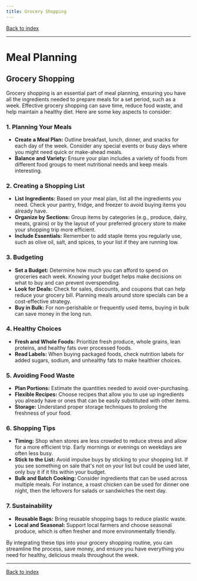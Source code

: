 ```yaml
---
title: Grocery Shopping
---
```


[Back to index](index.html)

---
# Meal Planning
## Grocery Shopping

Grocery shopping is an essential part of meal planning, ensuring you have all the ingredients needed to prepare meals for a set period, such as a week. Effective grocery shopping can save time, reduce food waste, and help maintain a healthy diet. Here are some key aspects to consider:

### 1. **Planning Your Meals**
- **Create a Meal Plan:** Outline breakfast, lunch, dinner, and snacks for each day of the week. Consider any special events or busy days where you might need quick or make-ahead meals.
- **Balance and Variety:** Ensure your plan includes a variety of foods from different food groups to meet nutritional needs and keep meals interesting.

### 2. **Creating a Shopping List**
- **List Ingredients:** Based on your meal plan, list all the ingredients you need. Check your pantry, fridge, and freezer to avoid buying items you already have.
- **Organize by Sections:** Group items by categories (e.g., produce, dairy, meats, grains) or by the layout of your preferred grocery store to make your shopping trip more efficient.
- **Include Essentials:** Remember to add staple items you regularly use, such as olive oil, salt, and spices, to your list if they are running low.

### 3. **Budgeting**
- **Set a Budget:** Determine how much you can afford to spend on groceries each week. Knowing your budget helps make decisions on what to buy and can prevent overspending.
- **Look for Deals:** Check for sales, discounts, and coupons that can help reduce your grocery bill. Planning meals around store specials can be a cost-effective strategy.
- **Buy in Bulk:** For non-perishable or frequently used items, buying in bulk can save money in the long run.

### 4. **Healthy Choices**
- **Fresh and Whole Foods:** Prioritize fresh produce, whole grains, lean proteins, and healthy fats over processed foods.
- **Read Labels:** When buying packaged foods, check nutrition labels for added sugars, sodium, and unhealthy fats to make healthier choices.

### 5. **Avoiding Food Waste**
- **Plan Portions:** Estimate the quantities needed to avoid over-purchasing.
- **Flexible Recipes:** Choose recipes that allow you to use up ingredients you already have or ones that can be easily substituted with other items.
- **Storage:** Understand proper storage techniques to prolong the freshness of your food.

### 6. **Shopping Tips**
- **Timing:** Shop when stores are less crowded to reduce stress and allow for a more efficient trip. Early mornings or evenings on weekdays are often less busy.
- **Stick to the List:** Avoid impulse buys by sticking to your shopping list. If you see something on sale that's not on your list but could be used later, only buy it if it fits within your budget.
- **Bulk and Batch Cooking:** Consider ingredients that can be used across multiple meals. For instance, a roast chicken can be used for dinner one night, then the leftovers for salads or sandwiches the next day.

### 7. **Sustainability**
- **Reusable Bags:** Bring reusable shopping bags to reduce plastic waste.
- **Local and Seasonal:** Support local farmers and choose seasonal produce, which is often fresher and more environmentally friendly.

By integrating these tips into your grocery shopping routine, you can streamline the process, save money, and ensure you have everything you need for healthy, delicious meals throughout the week.

---
[Back to index](index.html)
